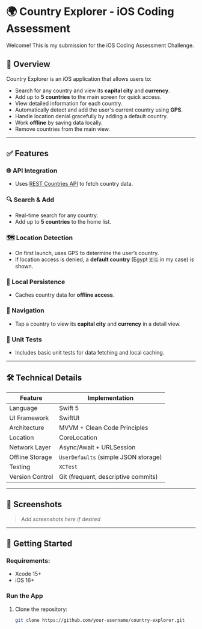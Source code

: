 # 🌍 Country Explorer - iOS Coding Assessment

Welcome! This is my submission for the iOS Coding Assessment Challenge.

## 📱 Overview

Country Explorer is an iOS application that allows users to:
- Search for any country and view its **capital city** and **currency**.
- Add up to **5 countries** to the main screen for quick access.
- View detailed information for each country.
- Automatically detect and add the user's current country using **GPS**.
- Handle location denial gracefully by adding a default country.
- Work **offline** by saving data locally.
- Remove countries from the main view.

---

## ✅ Features

### 🌐 API Integration
- Uses [REST Countries API](https://restcountries.com/v2/all) to fetch country data.

### 🔍 Search & Add
- Real-time search for any country.
- Add up to **5 countries** to the home list.

### 🗺 Location Detection
- On first launch, uses GPS to determine the user’s country.
- If location access is denied, a **default country** (Egypt 🇪🇬 in my case) is shown.

### 💾 Local Persistence
- Caches country data for **offline access**.

### 🧭 Navigation
- Tap a country to view its **capital city** and **currency** in a detail view.

### 🧪 Unit Tests
- Includes basic unit tests for data fetching and local caching.

---

## 🛠 Technical Details

| Feature              | Implementation                      |
|----------------------|--------------------------------------|
| Language             | Swift 5                              |
| UI Framework         | SwiftUI                              |
| Architecture         | MVVM + Clean Code Principles         |
| Location             | CoreLocation                         |
| Network Layer        | Async/Await + URLSession             |
| Offline Storage      | `UserDefaults` (simple JSON storage) |
| Testing              | `XCTest`                             |
| Version Control      | Git (frequent, descriptive commits)  |

---

## 📸 Screenshots

> _Add screenshots here if desired_

---

## 🚀 Getting Started

### Requirements:
- Xcode 15+
- iOS 16+

### Run the App
1. Clone the repository:
   ```bash
   git clone https://github.com/your-username/country-explorer.git
